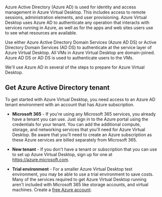 Azure Active Directory (Azure AD) is used for identity and access management in Azure Virtual Desktop. This includes access to remote sessions, administration elements, and user provisioning. Azure Virtual Desktop uses Azure AD to authenticate any operation that interacts with services running in Azure, as well as for the apps and web sites users use to see what resources are available. 

Use either Azure Active Directory Domain Services (Azure AD DS) or Active Directory Domain Services (AD DS) to authenticate at the service layer of Azure Virtual Desktop. All VMs in Azure Virtual Desktop are domain-joined. Azure AD DS or AD DS is used to authenticate users to the VMs.

We'll use Azure AD in several of the steps to prepare for Azure Virtual Desktop.

## Get Azure Active Directory tenant

To get started with Azure Virtual Desktop, you need access to an Azure AD tenant environment with an account that has Azure subscription.

- **Microsoft 365** - If you're using any Microsoft 365 services, you already have a tenant you can use. Just sign in to the Azure portal using the credentials for your tenant. You can add the additional compute, storage, and networking services that you'll need for Azure Virtual Desktop. Be aware that you'll need to create an Azure subscription as these Azure services are billed separately from Microsoft 365.

- **New tenant** - If you don't have a tenant or subscription that you can use to set up Azure Virtual Desktop, sign up for one at https://azure.microsoft.com.

- **Trial environment** - For a smaller Azure Virtual Desktop test environment, you may be able to use a trial environment to save costs. Many of the services required to get Azure Virtual Desktop running aren't included with Microsoft 365 like storage accounts, and virtual machines. Create a [free Azure account](https://azure.microsoft.com/free/?azure-portal=true).
